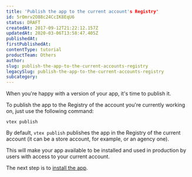 ```yaml
---
title: 'Publish the app to the current account's Registry'
id: 5rOmrv2O88c24CcIK8EqU6
status: DRAFT
createdAt: 2017-09-12T21:22:12.157Z
updatedAt: 2020-03-06T13:58:47.405Z
publishedAt: 
firstPublishedAt: 
contentType: tutorial
productTeam: Others
author: 
slug: publish-the-app-to-the-current-accounts-registry
legacySlug: publish-the-app-to-the-current-accounts-registry
subcategory: 
---
```


When you're happy with a version of your app, it's time to publish it.

To publish the app to the Registry of the account you're currently working on, just use the following command:

`vtex publish`

By default, `vtex publish` publishes the app in the Registry of the current account (it can be a store account, for example, or an agency one).

This will make your app available to be installed and used in production by users with access to your current account.

The next step is to [install the app](/en/tutorial/installing-the-app).
